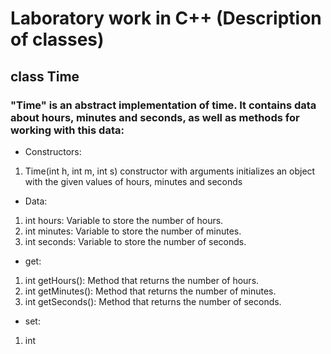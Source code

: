 # Laboratory work in C++ (Description of classes)
## class Time
### "Time" is an abstract implementation of time. It contains data about hours, minutes and seconds, as well as methods for working with this data:
- Constructors:
1. Time(int h, int m, int s) constructor with arguments initializes an object with the given values of hours, minutes and seconds
- Data:
1. int hours: Variable to store the number of hours.
2. int minutes: Variable to store the number of minutes.
3. int seconds: Variable to store the number of seconds.
- get:
1. int getHours(): Method that returns the number of hours.
2. int getMinutes(): Method that returns the number of minutes.
3. int getSeconds(): Method that returns the number of seconds.
- set:
1. int 
